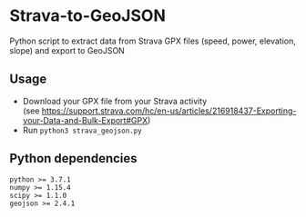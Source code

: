 # Strava-to-GeoJSON
Python script to extract data from Strava GPX files (speed, power, elevation, slope) and export to GeoJSON

## Usage

* Download your GPX file from your Strava activity  
(see https://support.strava.com/hc/en-us/articles/216918437-Exporting-your-Data-and-Bulk-Export#GPX)
* Run `python3 strava_geojson.py`

## Python dependencies

```
python >= 3.7.1
numpy >= 1.15.4
scipy >= 1.1.0
geojson >= 2.4.1
```
